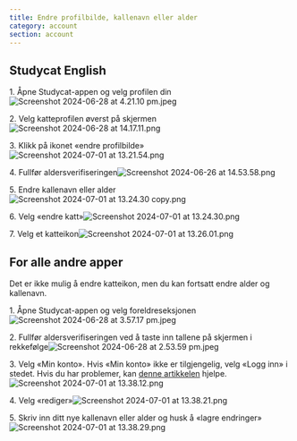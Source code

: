 ```yaml
---
title: Endre profilbilde, kallenavn eller alder
category: account
section: account
---
```

## Studycat English


1\. Åpne Studycat-appen og velg profilen din![Screenshot 2024-06-28 at 4.21.10 pm.jpeg](https://help.studycat.com/hc/article_attachments/34473186682009)


2\. Velg katteprofilen øverst på skjermen![Screenshot 2024-06-28 at 14.17.11.png](https://help.studycat.com/hc/article_attachments/34473186684953)


3\. Klikk på ikonet «endre profilbilde»![Screenshot 2024-07-01 at 13.21.54.png](https://help.studycat.com/hc/article_attachments/34473186707865)


4\. Fullfør aldersverifiseringen![Screenshot 2024-06-26 at 14.53.58.png](https://help.studycat.com/hc/article_attachments/34473186715801)


5\. Endre kallenavn eller alder![Screenshot 2024-07-01 at 13.24.30 copy.png](https://help.studycat.com/hc/article_attachments/34473186721561)


6\. Velg «endre katt»![Screenshot 2024-07-01 at 13.24.30.png](https://help.studycat.com/hc/article_attachments/34473186726041)


7\. Velg et katteikon![Screenshot 2024-07-01 at 13.26.01.png](https://help.studycat.com/hc/article_attachments/34473149798937)


## For alle andre apper


Det er ikke mulig å endre katteikon, men du kan fortsatt endre alder og kallenavn.


1\. Åpne Studycat-appen og velg foreldreseksjonen![Screenshot 2024-06-28 at 3.57.17 pm.jpeg](https://help.studycat.com/hc/article_attachments/34473149804697)


2\. Fullfør aldersverifiseringen ved å taste inn tallene på skjermen i rekkefølge![Screenshot 2024-06-28 at 2.53.59 pm.jpeg](https://help.studycat.com/hc/article_attachments/34473149807641)


3\. Velg «Min konto». Hvis «Min konto» ikke er tilgjengelig, velg «Logg inn» i stedet. Hvis du har problemer, kan [denne artikkelen](https://help.studycat.com/hc/en-us/articles/360051281554-Access-your-free-trial-or-subscription) hjelpe.![Screenshot 2024-07-01 at 13.38.12.png](https://help.studycat.com/hc/article_attachments/34473149811993)


4\. Velg «rediger»![Screenshot 2024-07-01 at 13.38.21.png](https://help.studycat.com/hc/article_attachments/34473186746521)


5\. Skriv inn ditt nye kallenavn eller alder og husk å «lagre endringer»![Screenshot 2024-07-01 at 13.38.29.png](https://help.studycat.com/hc/article_attachments/34473149816729)